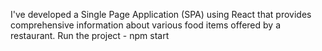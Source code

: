 I've developed a Single Page Application (SPA) using React that provides comprehensive information about various food items offered by a restaurant.
Run the project - npm start


